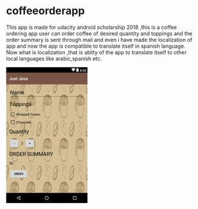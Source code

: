 # coffeeorderapp
This app is made for udacity android scholarship 2018 ,this is a coffee ordering app user can order coffee of desired quantity and toppings and the order summary is sent through mail and even i have made the localization of app and now the app is compatible to translate itself in spanish language.
Now what is localization ,that is ablity of the app to translate itself to other local languages like arabic,spanish etc.




![screenshot](finalcoffeeapp.png)

